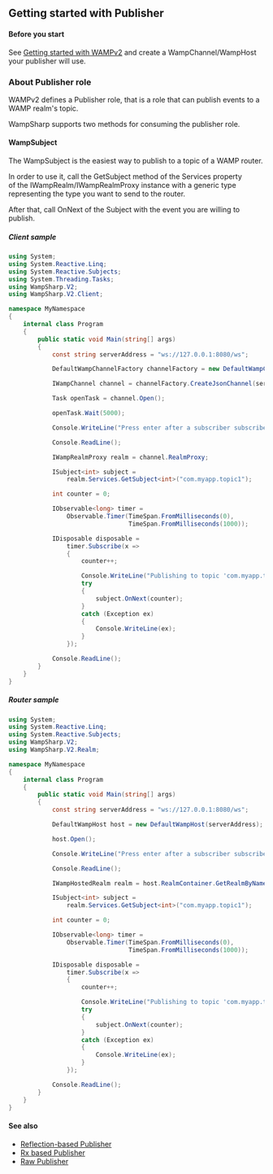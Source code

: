 ## Getting started with Publisher

#### Before you start

See [Getting started with WAMPv2](../../Getting-started-with-WAMPv2.md) and create a WampChannel/WampHost your publisher will use.

### About Publisher role

WAMPv2 defines a Publisher role, that is a role that can publish events to a WAMP realm's topic.

WampSharp supports two methods for consuming the publisher role.

#### WampSubject

The WampSubject is the easiest way to publish to a topic of a WAMP router.

In order to use it, call the GetSubject method of the Services property  
of the IWampRealm/IWampRealmProxy instance with a generic type representing the type you want to send to the router.

After that, call OnNext of the Subject with the event you are willing to publish.

##### Client sample

```csharp
using System;
using System.Reactive.Linq;
using System.Reactive.Subjects;
using System.Threading.Tasks;
using WampSharp.V2;
using WampSharp.V2.Client;

namespace MyNamespace
{
    internal class Program
    {
        public static void Main(string[] args)
        {
            const string serverAddress = "ws://127.0.0.1:8080/ws";

            DefaultWampChannelFactory channelFactory = new DefaultWampChannelFactory();

            IWampChannel channel = channelFactory.CreateJsonChannel(serverAddress, "realm1");

            Task openTask = channel.Open();

            openTask.Wait(5000);

            Console.WriteLine("Press enter after a subscriber subscribes to com.myapp.topic1");

            Console.ReadLine();

            IWampRealmProxy realm = channel.RealmProxy;

            ISubject<int> subject =
                realm.Services.GetSubject<int>("com.myapp.topic1");

            int counter = 0;

            IObservable<long> timer =
                Observable.Timer(TimeSpan.FromMilliseconds(0),
                                 TimeSpan.FromMilliseconds(1000));

            IDisposable disposable =
                timer.Subscribe(x =>
                {
                    counter++;

                    Console.WriteLine("Publishing to topic 'com.myapp.topic1': " + counter);
                    try
                    {
                        subject.OnNext(counter);
                    }
                    catch (Exception ex)
                    {
                        Console.WriteLine(ex);
                    }
                });

            Console.ReadLine();
        }
    }
}
```

##### Router sample

```csharp
using System;
using System.Reactive.Linq;
using System.Reactive.Subjects;
using WampSharp.V2;
using WampSharp.V2.Realm;

namespace MyNamespace
{
    internal class Program
    {
        public static void Main(string[] args)
        {
            const string serverAddress = "ws://127.0.0.1:8080/ws";

            DefaultWampHost host = new DefaultWampHost(serverAddress);

            host.Open();

            Console.WriteLine("Press enter after a subscriber subscribes to com.myapp.topic1");

            Console.ReadLine();

            IWampHostedRealm realm = host.RealmContainer.GetRealmByName("realm1");

            ISubject<int> subject =
                realm.Services.GetSubject<int>("com.myapp.topic1");

            int counter = 0;

            IObservable<long> timer =
                Observable.Timer(TimeSpan.FromMilliseconds(0),
                                 TimeSpan.FromMilliseconds(1000));

            IDisposable disposable =
                timer.Subscribe(x =>
                {
                    counter++;

                    Console.WriteLine("Publishing to topic 'com.myapp.topic1': " + counter);
                    try
                    {
                        subject.OnNext(counter);
                    }
                    catch (Exception ex)
                    {
                        Console.WriteLine(ex);
                    }
                });

            Console.ReadLine();
        }
    }
}
```

#### See also

* [Reflection-based Publisher](Reflection-based-Publisher.md)
* [Rx based Publisher](Rx-based-Publisher.md)
* [Raw Publisher](Raw-Publisher.md)
